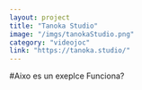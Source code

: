 ```yaml
---
layout: project
title: "Tanoka Studio"
image: "/imgs/tanokaStudio.png"
category: "videojoc"
link: "https://tanoka.studio/"
---
```


#Aixo es un exeplce
Funciona?
